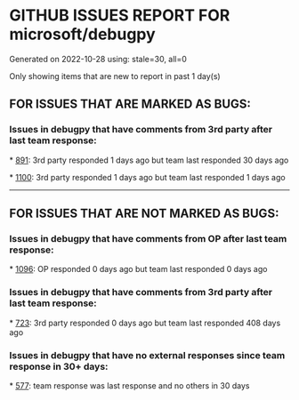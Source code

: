 
# GITHUB ISSUES REPORT FOR microsoft/debugpy


Generated on 2022-10-28 using: stale=30, all=0


Only showing items that are new to report in past 1 day(s)


## FOR ISSUES THAT ARE MARKED AS BUGS:


### Issues in debugpy that have comments from 3rd party after last team response:


\* [891](https://github.com/microsoft/debugpy/issues/891 "Error: Server[1] disconnected unexpectedly when typing anything in the Python debug console while debugging"): 3rd party responded 1 days ago but team last responded 30 days ago

\* [1100](https://github.com/microsoft/debugpy/issues/1100 "PyInt_FromLong not found"): 3rd party responded 1 days ago but team last responded 1 days ago

---

## FOR ISSUES THAT ARE NOT MARKED AS BUGS:


### Issues in debugpy that have comments from OP after last team response:


\* [1096](https://github.com/microsoft/debugpy/issues/1096 "Some packages like `glfw` blocks forever while communicating with a subprocess"): OP responded 0 days ago but team last responded 0 days ago

### Issues in debugpy that have comments from 3rd party after last team response:


\* [723](https://github.com/microsoft/debugpy/issues/723 "Provide public API to attach debugger in excepthook and see unhandled exception"): 3rd party responded 0 days ago but team last responded 408 days ago

### Issues in debugpy that have no external responses since team response in 30+ days:


\* [577](https://github.com/microsoft/debugpy/issues/577 "Support `restart` in terminated event in debug adapter"): team response was last response and no others in 30 days
